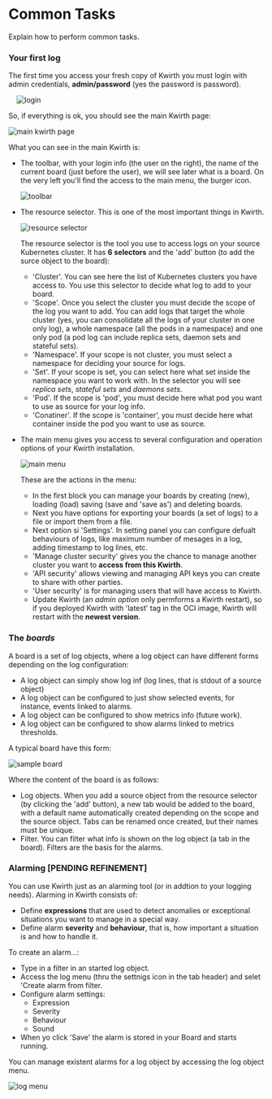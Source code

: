 # Common Tasks
Explain how to perform common tasks.

### Your first log
The first time you access your fresh copy of Kwirth you must login with admin credentials, **admin/password** (yes the password is password).

 &nbsp;&nbsp;&nbsp;&nbsp;![login](./_media/login.png)

So, if everything is ok, you should see the main Kwirth page:

 ![main kwirth page](./_media/main-page.png)

What you can see in the main Kwirth is:

  - The toolbar, with your login info (the user on the right), the name of the current board (just before the user), we will see later what is a board. On the very left you'll find the access to the main menu, the burger icon.

    ![toolbar](./_media/toolbar.png)

  - The resource selector. This is one of the most important things in Kwirth.
  
    ![resource selector](./_media//resource-selector.png)

    The resource selector is the tool you use to access logs on your source Kubernetes cluster. It has **6 selectors** and the 'add' button (to add the surce object to the board):
    - 'Cluster'. You can see here the list of Kubernetes clusters you have access to. You use this selector to decide what log to add to your board.
    - 'Scope'. Once you select the cluster you must decide the scope of the log you want to add. You can add logs that target the whole cluster (yes, you can consolidate all the logs of your cluster in one only log), a whole namespace (all the pods in a namespace) and one only pod (a pod log can include replica sets, daemon sets and stateful sets).
    - 'Namespace'. If your scope is not cluster, you must select a namespace for deciding your source for logs.
    - 'Set'. If your scope is set, you can select here what set inside the namespace you want to work with. In the selector you will see *replica sets*, *stateful sets* and *daemons sets*.
    - 'Pod'. If the scope is 'pod', you must decide here what pod you want to use as source for your log info.
    - 'Conatiner'. If the scope is 'container', you must decide here what container inside the pod you want to use as source.
  - The main menu gives you access to several configuration and operation options of your Kwirth installation.

    ![main menu](./_media/main-menu.png)

    These are the actions in the menu:
    - In the first block you can manage your boards by creating (new), loading (load) saving (save and 'save as') and deleting boards.
    - Next you have options for exporting your boards (a set of logs) to a file or import them from a file.
    - Next option  si 'Settings'. In setting panel you can configure defualt behaviours of logs, like maximum number of mesages in a log, adding timestamp to log lines, etc.
    - 'Manage cluster security' gives you the chance to manage another cluster you want to **access from this Kwirth**.
    - 'API security' allows viewing and managing API keys you can create to share with other parties.
    - 'User security' is for managing users that will have access to Kwirth.
    - Update Kwirth (an *admin option* only permforms a Kwirth restart), so if you deployed Kwirth with 'latest' tag in the OCI image, Kwirth will restart with the **newest version**.


### The *boards*
A board is a set of log objects, where a log object can have different forms depending on the log configuration:

  - A log object can simply show log inf (log lines, that is stdout of a source object)
  - A log object can be configured to just show selected events, for instance, events linked to alarms.
  - A log object can be configured to show metrics info (future work).
  - A log object can be configured to show alarms linked to metrics thresholds.

A typical board have this form:

![sample board](./_media/sample-view.png)

Where the content of the board is as follows:

  - Log objects. When you add a source object from the resource selector (by clicking the 'add' button), a new tab would be added to the board, with a default name automatically created depending on the scope and the source object. Tabs can be renamed once created, but their names must be unique.
  - Filter. You can filter what info is shown on the log object (a tab in the board). Filters are the basis for the alarms.


### Alarming [PENDING REFINEMENT]
You can use Kwirth just as an alarming tool (or in addtion to your logging needs). Alarming in Kwirth consists of:

  - Define **expressions** that are used to detect anomalies or exceptional situations you want to manage in a special way.
  - Define alarm **severity** and **behaviour**, that is, how important a situation is and how to handle it.

To create an alarm...:

  - Type in a filter in an started log object.
  - Access the log menu (thru the settnigs icon in the tab header) and selet 'Create alarm from filter.
  - Configure alarm settings:
    - Expression
    - Severity
    - Behaviour
    - Sound
  - When yo click 'Save' the alarm is stored in your Board and starts running.

You can manage existent alarms for a log object by accessing the log object menu.

![log menu](./_media/log-menu.png)


